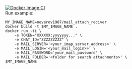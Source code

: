 [![Docker Image CI](https://github.com/neverov1987/mail_attach_reciver/actions/workflows/docker-image.yml/badge.svg?branch=master)](https://github.com/neverov1987/mail_attach_reciver/actions/workflows/docker-image.yml) <br />
Run example:
```
MY_IMAGE_NAME=neverov1987/mail_attach_reciver
docker build -t $MY_IMAGE_NAME .
docker run -ti \
    -e TOKEN="XXXXXX:yyyyyyy..." \
    -e CHAT_ID="ZZZZZZZZZ" \
    -e MAIL_SERVER='<your_imap_server_address>' \
    -e MAIL_LOGIN='<your_mail_login>>' \
    -e MAIL_PASSWORD='your_mail_password' \
    -e MAIL_FOLDER='<folder for search attachments>' \
$MY_IMAGE_NAME
```
